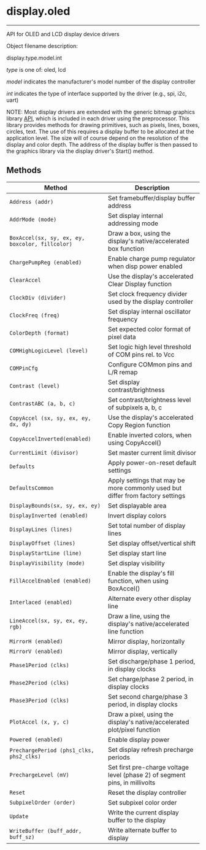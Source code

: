 # display.oled
--------------

API for OLED and LCD display device drivers

Object filename description:

display.type.model.int

_type_ is one of: oled, lcd

_model_ indicates the manufacturer's model number of the display controller

_int_ indicates the type of interface supported by the driver (e.g., spi, i2c, uart)

NOTE: Most display drivers are extended with the generic bitmap graphics library [API](lib.gfx.bitmap.md), which is included in each driver using the preprocessor. This library provides methods for drawing primitives, such as pixels, lines, boxes, circles, text. The use of this requires a display buffer to be allocated at the application level. The size will of course depend on the resolution of the display and color depth. The address of the display buffer is then passed to the graphics library via the display driver's Start()  method.

## Methods

| Method                                        | Description                                                                           |
| ----------------------------------------------|-------------------------------------------------------------------------------------- |
|`Address (addr)`                               | Set framebuffer/display buffer address                                                |
|`AddrMode (mode)`                              | Set display internal addressing mode                                                  |
|`BoxAccel(sx, sy, ex, ey, boxcolor, fillcolor)`| Draw a box, using the display's native/accelerated box function                       |
|`ChargePumpReg (enabled)`                      | Enable charge pump regulator when disp power enabled                                  |
|`ClearAccel`                                   | Use the display's accelerated Clear Display function                                  |
|`ClockDiv (divider)`                           | Set clock frequency divider used by the display controller                            |
|`ClockFreq (freq)`                             | Set display internal oscillator frequency                                             |
|`ColorDepth (format)`                          | Set expected color format of pixel data                                               |
|`COMHighLogicLevel (level)`                    | Set logic high level threshold of COM pins rel. to Vcc                                |
|`COMPinCfg`                                    | Configure COMmon pins and L/R remap                                                   |
|`Contrast (level)`                             | Set display contrast/brightness                                                       |
|`ContrastABC (a, b, c)`                        | Set contrast/brightness level of subpixels a, b, c                                    |
|`CopyAccel (sx, sy, ex, ey, dx, dy)`           | Use the display's accelerated Copy Region function                                    |
|`CopyAccelInverted(enabled)`                   | Enable inverted colors, when using CopyAccel()                                        |
|`CurrentLimit (divisor)`                       | Set master current limit divisor                                                      |
|`Defaults`                                     | Apply power-on-reset default settings                                                 |
|`DefaultsCommon`                               | Apply settings that may be more commonly used but differ from factory settings        |
|`DisplayBounds(sx, sy, ex, ey)`                | Set displayable area                                                                  |
|`DisplayInverted (enabled)`                    | Invert display colors                                                                 |
|`DisplayLines (lines)`                         | Set total number of display lines                                                     |
|`DisplayOffset (lines)`                        | Set display offset/vertical shift                                                     |
|`DisplayStartLine (line)`                      | Set display start line                                                                |
|`DisplayVisibility (mode)`                     | Set display visibility                                                                |
|`FillAccelEnabled (enabled)`                   | Enable the display's fill function, when using BoxAccel()                             |
|`Interlaced (enabled)`                         | Alternate every other display line                                                    |
|`LineAccel(sx, sy, ex, ey, rgb)`               | Draw a line, using the display's native/accelerated line function                     |
|`MirrorH (enabled)`                            | Mirror display, horizontally                                                          |
|`MirrorV (enabled)`                            | Mirror display, vertically                                                            |
|`Phase1Period (clks)`                          | Set discharge/phase 1 period, in display clocks                                       |
|`Phase2Period (clks)`                          | Set charge/phase 2 period, in display clocks                                          |
|`Phase3Period (clks)`                          | Set second charge/phase 3 period, in display clocks                                   |
|`PlotAccel (x, y, c)`                          | Draw a pixel, using the display's native/accelerated plot/pixel function              |
|`Powered (enabled)`                            | Enable display power                                                                  |
|`PrechargePeriod (phs1_clks, phs2_clks)`       | Set display refresh precharge periods                                                 |
|`PrechargeLevel (mV)`                          | Set first pre-charge voltage level (phase 2) of segment pins, in millivolts           |
|`Reset`                                        | Reset the display controller                                                          |
|`SubpixelOrder (order)`                        | Set subpixel color order                                                              |
|`Update`                                       | Write the current display buffer to the display                                       |
|`WriteBuffer (buff_addr, buff_sz)`             | Write alternate buffer to display                                                     |
